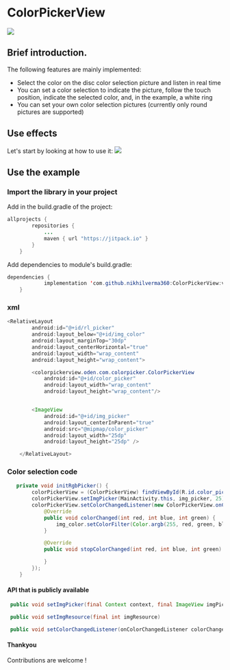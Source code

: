 # ColorPickerView
[![](https://jitpack.io/v/nikhilverma360/ColorPickerView.svg)](https://jitpack.io/#nikhilverma360/ColorPickerView)
## Brief introduction.
The following features are mainly implemented:
- Select the color on the disc color selection picture and listen in real time
- You can set a color selection to indicate the picture, follow the touch position, indicate the selected color, and, in the example, a white ring
- You can set your own color selection pictures (currently only round pictures are supported)

## Use effects
Let's start by looking at how to use it: 
![](http://i.imgur.com/oIM1je2.gif)

## Use the example
### Import the library in your project
Add in the build.gradle of the project:
```java
allprojects {
		repositories {
			...
			maven { url "https://jitpack.io" }
		}
	}
```
Add dependencies to module's build.gradle:
```java
dependencies {
	        implementation 'com.github.nikhilverma360:ColorPickerView:v1'
	}
```
### xml
```java
<RelativeLayout
        android:id="@+id/rl_picker"
        android:layout_below="@+id/img_color"
        android:layout_marginTop="30dp"
        android:layout_centerHorizontal="true"
        android:layout_width="wrap_content"
        android:layout_height="wrap_content">

        <colorpickerview.oden.com.colorpicker.ColorPickerView
            android:id="@+id/color_picker"
            android:layout_width="wrap_content"
            android:layout_height="wrap_content"/>


        <ImageView
            android:id="@+id/img_picker"
            android:layout_centerInParent="true"
            android:src="@mipmap/color_picker"
            android:layout_width="25dp"
            android:layout_height="25dp" />

    </RelativeLayout>
```
### Color selection code
```java
   private void initRgbPicker() {
        colorPickerView = (ColorPickerView) findViewById(R.id.color_picker);
        colorPickerView.setImgPicker(MainActivity.this, img_picker, 25); //The last parameter is that the color indicates the size of the circle (dp)
        colorPickerView.setColorChangedListener(new ColorPickerView.onColorChangedListener() {
            @Override
            public void colorChanged(int red, int blue, int green) {
                img_color.setColorFilter(Color.argb(255, red, green, blue));
            }

            @Override
            public void stopColorChanged(int red, int blue, int green) {

            }
        });
    }
```
#### API that is publicly available
```java
 public void setImgPicker(final Context context, final ImageView imgPicker, final int pickerViewWidth)

 public void setImgResource(final int imgResource)

 public void setColorChangedListener(onColorChangedListener colorChangedListener)
```
#### Thankyou
Contributions are welcome !